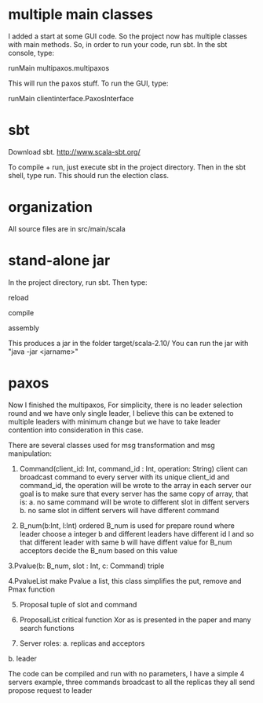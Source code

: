 multiple main classes
=====
I added a start at some GUI code. So the project now has multiple classes with main methods.
So, in order to run your code, run sbt. In the sbt console, type:

runMain multipaxos.multipaxos

This will run the paxos stuff. To run the GUI, type:

runMain clientinterface.PaxosInterface


sbt
=====
Download sbt.
http://www.scala-sbt.org/

To compile + run, just execute sbt in the project directory.
Then in the sbt shell, type run. This should run the election class.

organization
=====
All source files are in src/main/scala


stand-alone jar
=====
In the project directory, run sbt.
Then type:

reload

compile

assembly

This produces a jar in the folder target/scala-2.10/
You can run the jar with "java -jar \<jarname\>"


paxos
=====
Now I finished the multipaxos, For simplicity, there is no leader selection round and we
have only single leader, I believe this can be extened to multiple leaders with minimum change but we have
to take leader contention into consideration in this case.

There are several classes used for msg transformation and msg manipulation:

1. Command(client\_id: Int, command\_id : Int, operation: String)
client can broadcast command to every server with its unique client\_id 
and command\_id, the operation will be wrote to the array in each server
our goal is to make sure that every server has the same copy of array, that is:
a. no same command will be wrote to different slot in diffent servers
b. no same slot in diffent servers will have different command 

2. B\_num(b:Int, l:Int) ordered
B\_num is used for prepare round where leader choose a integer b and different 
leaders have different id l and so that different leader with same b will have diffent value for B\_num
acceptors decide the B\_num based on this value

3.Pvalue(b: B\_num, slot : Int, c: Command)
triple

4.PvalueList
make Pvalue a list, this class simplifies the put, remove and Pmax function

5. Proposal
tuple of slot and command

6. ProposalList
critical function Xor as is presented in the paper and many search functions

7. Server
roles: 
a. replicas and acceptors

b. leader

The code can be compiled and run with no parameters, I have a simple 4 servers example, three commands broadcast to all the replicas
they all send propose request to leader

